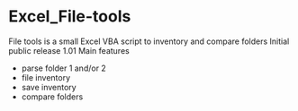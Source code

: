 # Excel_File-tools
File tools is a small Excel VBA script to inventory and compare folders
Initial public release 1.01
Main features
- parse folder 1 and/or 2
- file inventory
- save inventory
- compare folders
